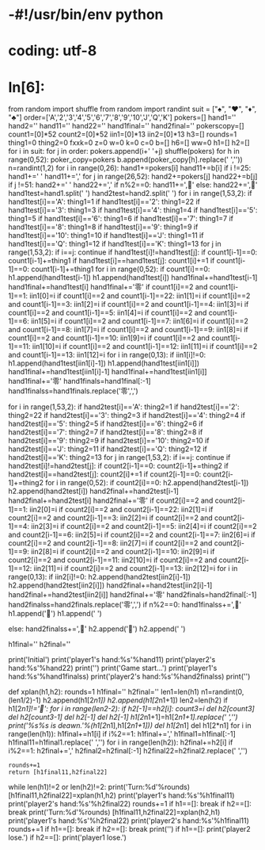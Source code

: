 # -#!/usr/bin/env python
# coding: utf-8

# In[6]:


from random import shuffle
from random import randint
suit = ["♠", "♥", "♦", "♣"]
order=['A','2','3','4','5','6','7','8','9','10','J','Q','K']
pokers=[]
hand1=''
hand2=''
hand11=''
hand22=''
hand1final=''
hand2final=''
pokerscopy=[]
count1=[0]*52
count2=[0]*52
iin1=[0]*13
iin2=[0]*13
h3=[]
rounds=1
thing1=0
thing2=0
fxxk=0
z=0
w=0
k=0
c=0
b=[]
h6=[]
ww=0
h1=[]
h2=[]
for i in suit:
    for j in order:
        pokers.append(i+' '+j)
shuffle(pokers)
for h in range(0,52):
        poker_copy=pokers
        b.append(poker_copy[h].replace(' ',''))    
n=randint(1,2)
for i in range(0,26):
    hand1+=pokers[i]
    hand11+=b[i]
    if i !=25:
        hand1+=' '
        hand11+=','
for j in range(26,52):
    hand2+=pokers[j]
    hand22+=b[j]
    if j !=51:
        hand2+=' '
        hand22+=','
if n%2==0:
    hand11+=',👻'
else:
    hand22+=',👻'
hand1test=hand1.split(' ')
hand2test=hand2.split(' ')
for i in range(1,53,2):
    if hand1test[i]=='A':
        thing1=1
    if hand1test[i]=='2':
        thing1=22
    if hand1test[i]=='3':
        thing1=3
    if hand1test[i]=='4':
        thing1=4
    if hand1test[i]=='5':
        thing1=5
    if hand1test[i]=='6':
        thing1=6
    if hand1test[i]=='7':
        thing1=7
    if hand1test[i]=='8':
        thing1=8
    if hand1test[i]=='9':
        thing1=9
    if hand1test[i]=='10':
        thing1=10
    if hand1test[i]=='J':
        thing1=11
    if hand1test[i]=='Q':
        thing1=12
    if hand1test[i]=='K':
        thing1=13
    for j in range(1,53,2):
            if i==j:
                continue
            if hand1test[i]!=hand1test[j]:
                if count1[i-1]==0:
                    count1[i-1]+=thing1
            if hand1test[i]==hand1test[j]:
                count1[i]+=1
                if count1[i-1]==0:
                    count1[i-1]+=thing1
for i in range(0,52):
    if count1[i]==0:
        h1.append(hand1test[i-1])
        h1.append(hand1test[i])
        hand1final+=hand1test[i-1]
        hand1final+=hand1test[i]
        hand1final+='零'
    if count1[i]==2 and count1[i-1]==1:
        iin1[0]=i
    if count1[i]==2 and count1[i-1]==22:
        iin1[1]=i
    if count1[i]==2 and count1[i-1]==3:
        iin1[2]=i
    if count1[i]==2 and count1[i-1]==4:
        iin1[3]=i
    if count1[i]==2 and count1[i-1]==5:
        iin1[4]=i
    if count1[i]==2 and count1[i-1]==6:
        iin1[5]=i
    if count1[i]==2 and count1[i-1]==7:
        iin1[6]=i
    if count1[i]==2 and count1[i-1]==8:
        iin1[7]=i
    if count1[i]==2 and count1[i-1]==9:
        iin1[8]=i
    if count1[i]==2 and count1[i-1]==10:
        iin1[9]=i
    if count1[i]==2 and count1[i-1]==11:
        iin1[10]=i
    if count1[i]==2 and count1[i-1]==12:
        iin1[11]=i
    if count1[i]==2 and count1[i-1]==13:
        iin1[12]=i
for i in range(0,13):
    if iin1[i]!=0:
        h1.append(hand1test[iin1[i]-1])
        h1.append(hand1test[iin1[i]])
        hand1final+=hand1test[iin1[i]-1]
        hand1final+=hand1test[iin1[i]]
        hand1final+='零'
hand1finals=hand1final[:-1]
hand1finalss=hand1finals.replace('零',',')

for i in range(1,53,2):
    if hand2test[i]=='A':
        thing2=1
    if hand2test[i]=='2':
        thing2=22
    if hand2test[i]=='3':
        thing2=3
    if hand2test[i]=='4':
        thing2=4
    if hand2test[i]=='5':
        thing2=5
    if hand2test[i]=='6':
        thing2=6
    if hand2test[i]=='7':
        thing2=7
    if hand2test[i]=='8':
        thing2=8
    if hand2test[i]=='9':
        thing2=9
    if hand2test[i]=='10':
        thing2=10
    if hand2test[i]=='J':
        thing2=11
    if hand2test[i]=='Q':
        thing2=12
    if hand2test[i]=='K':
        thing2=13
    for j in range(1,53,2):
            if i==j:
                continue
            if hand2test[i]!=hand2test[j]:
                if count2[i-1]==0:
                    count2[i-1]+=thing2
            if hand2test[i]==hand2test[j]:
                count2[i]+=1
                if count2[i-1]==0:
                    count2[i-1]+=thing2
for i in range(0,52):
    if count2[i]==0:
        h2.append(hand2test[i-1])
        h2.append(hand2test[i])
        hand2final+=hand2test[i-1]
        hand2final+=hand2test[i]
        hand2final+='零'
    if count2[i]==2 and count2[i-1]==1:
        iin2[0]=i
    if count2[i]==2 and count2[i-1]==22:
        iin2[1]=i
    if count2[i]==2 and count2[i-1]==3:
        iin2[2]=i
    if count2[i]==2 and count2[i-1]==4:
        iin2[3]=i
    if count2[i]==2 and count2[i-1]==5:
        iin2[4]=i
    if count2[i]==2 and count2[i-1]==6:
        iin2[5]=i
    if count2[i]==2 and count2[i-1]==7:
        iin2[6]=i
    if count2[i]==2 and count2[i-1]==8:
        iin2[7]=i
    if count2[i]==2 and count2[i-1]==9:
        iin2[8]=i
    if count2[i]==2 and count2[i-1]==10:
        iin2[9]=i
    if count2[i]==2 and count2[i-1]==11:
        iin2[10]=i
    if count2[i]==2 and count2[i-1]==12:
        iin2[11]=i
    if count2[i]==2 and count2[i-1]==13:
        iin2[12]=i
for i in range(0,13):
    if iin2[i]!=0:
        h2.append(hand2test[iin2[i]-1])
        h2.append(hand2test[iin2[i]])
        hand2final+=hand2test[iin2[i]-1]
        hand2final+=hand2test[iin2[i]]
        hand2final+='零'
hand2finals=hand2final[:-1]
hand2finalss=hand2finals.replace('零',',')
if n%2==0:
    hand1finalss+=',👻'
    h1.append('👻')
    h1.append(' ')
    
else:
    hand2finalss+=',👻'
    h2.append('👻')
    h2.append(' ')
    
 

h1final=''
h2final=''



          
print('Initial')
print('player1\'s hand:%s'%hand11)
print('player2\'s hand:%s'%hand22)
print('')
print('Game start...') 
print('player1\'s hand:%s'%hand1finalss)
print('player2\'s hand:%s'%hand2finalss)
print('')


def xplan(h1,h2):
    rounds=1
    h1final=''
    h2final=''
    len1=len(h1)
    n1=randint(0,(len1/2)-1)
    h2.append(h1[2*n1])
    h2.append(h1[2*n1+1])
    len2=len(h2)
    if h1[2*n1]!='👻':
        for i in range(len2-2):
            if h2[-1]==h2[i]:
                count3=i
        del h2[count3]
        del h2[count3-1]
        del h2[-1]
        del h2[-1]
    h1[2*n1+1]=h1[2*n1+1].replace(' ','')
    print('%s%s is deawn.'%(h1[2*n1],h1[2*n1+1]))
    del h1[2*n1]
    del h1[2*n1]
    for i in range(len(h1)):
        h1final+=h1[i]
        if i%2==1:
            h1final+=','
    h1final1=h1final[:-1]
    h1final11=h1final1.replace(' ','')
    for i in range(len(h2)):
        h2final+=h2[i]
        if i%2==1:
            h2final+=','
    h2final2=h2final[:-1]
    h2final22=h2final2.replace(' ','')
    
    rounds+=1
    return [h1final11,h2final22]

while len(h1)!=2 or len(h2)!=2:
    print('Turn:%d'%rounds)
    [h1final11,h2final22]=xplan(h1,h2)
    print('player1\'s hand:%s'%h1final11)
    print('player2\'s hand:%s'%h2final22)
    rounds+=1
    if h1==[]:
        break
    if h2==[]:
        break
    print('Turn:%d'%rounds)
    [h1final11,h2final22]=xplan(h2,h1)
    print('player1\'s hand:%s'%h2final22)
    print('player2\'s hand:%s'%h1final11)
    rounds+=1
    if h1==[]:
        break
    if h2==[]:
        break
print('')
if h1==[]:
    print('player2 lose.')
if h2==[]:
    print('player1 lose.')






